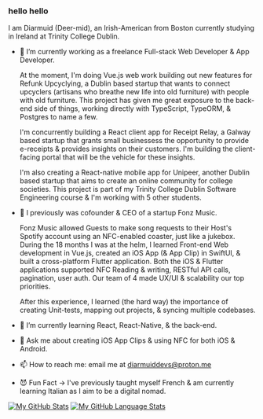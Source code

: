 ### hello hello

I am Diarmuid (Deer-mid), an Irish-American from Boston currently studying in Ireland at Trinity College Dublin. 

- 🔭 I’m currently working as a freelance Full-stack Web Developer & App Developer. 


  At the moment, I'm doing Vue.js web work building out new features for Refunk Upcyclying, a Dublin based startup that wants to connect upcyclers (artisans who breathe new life into old furniture) with people with old furniture. This project has given me great exposure to the back-end side of things, working directly with TypeScript, TypeORM, & Postgres to name a few. 
  
  I'm concurrently building a React client app for Receipt Relay, a Galway based startup that grants small businessess the opportunity to provide e-receipts & provides insights on their customers. I'm building the client-facing portal that will be the vehicle for these insights.
  
  I'm also creating a React-native mobile app for Unipeer, another Dublin based startup that aims to create an online community for college societies. This project is part of my Trinity College Dublin Software Engineering course & I'm working with 5 other students. 

- 🔭 I previously was cofounder & CEO of a startup Fonz Music.


  Fonz Music allowed Guests to make song requests to their Host's Spotify account using an NFC-enabled coaster, just like a jukebox. During the 18 months I was at the helm, I learned Front-end Web development in Vue.js, created an iOS App (& App Clip) in SwiftUI, & built a cross-platform Flutter application. 
Both the iOS & Flutter applications supported NFC Reading & writing, RESTful API calls, pagination, user auth. Our team of 4 made UX/UI & scalability our top priorities. 

  After this experience, I learned (the hard way) the importance of creating Unit-tests, mapping out projects, & syncing multiple codebases. 

- 🌱 I’m currently learning React, React-Native, & the back-end.

- 💬 Ask me about creating iOS App Clips & using NFC for both iOS & Android.

- 📫 How to reach me: email me at diarmuiddevs@proton.me

- 😈 Fun Fact -> I've previously taught myself French & am currently learning Italian as I aim to be a digital nomad. 

[![My GitHub Stats](https://github-readme-stats.vercel.app/api/?username=diarmuidmcg&count_private=true&theme=tokyonight&showicons=true)]()
[![My GitHub Language Stats](https://github-readme-stats.vercel.app/api/top-langs/?username=diarmuidmcg&langs_count=5&theme=tokyonight)]()


<!--
**diarmuidmcg/diarmuidmcg** is a ✨ _special_ ✨ repository because its `README.md` (this file) appears on your GitHub profile.

Here are some ideas to get you started:


-->
